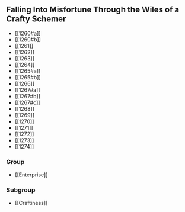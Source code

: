 ## Falling Into Misfortune Through the Wiles of a Crafty Schemer

- [[1260#a]]
- [[1260#b]]
- [[1261]]
- [[1262]]
- [[1263]]
- [[1264]]
- [[1265#a]]
- [[1265#b]]
- [[1266]]
- [[1267#a]]
- [[1267#b]]
- [[1267#c]]
- [[1268]]
- [[1269]]
- [[1270]]
- [[1271]]
- [[1272]]
- [[1273]]
- [[1274]]

### Group
- [[Enterprise]]

### Subgroup
- [[Craftiness]]

